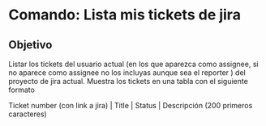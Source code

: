 # Comando: Lista mis tickets de jira

## Objetivo
Listar los tickets del usuario actual (en los que aparezca como assignee, si no aparece como assignee no los incluyas aunque sea el reporter  ) del proyecto de jira actual. Muestra los tickets en una tabla con el siguiente formato

Ticket number (con link a jira) | Title | Status | Descripción (200 primeros caracteres)